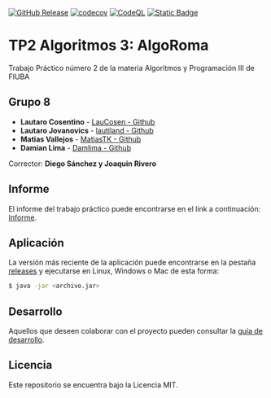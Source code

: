 [![GitHub Release](https://img.shields.io/github/v/release/lautiland/TP2-ALGO3-ALGOROMA?include_prereleases)](https://github.com/lautiland/TP2-ALGO3-ALGOROMA/releases/latest)
[![codecov](https://codecov.io/github/lautiland/TP2-ALGO3-ALGOROMA/graph/badge.svg?token=0CU3I0Z2XW)](https://codecov.io/github/lautiland/TP2-ALGO3-ALGOROMA)
[![CodeQL](https://github.com/lautiland/TP2-ALGO3-ALGOROMA/actions/workflows/codeql.yml/badge.svg)](https://github.com/lautiland/TP2-ALGO3-ALGOROMA/actions/workflows/codeql.yml)
[![Static Badge](https://img.shields.io/badge/Github-proyecto_base-00007a?logo=github)](https://github.com/fiuba/algo3_proyecto_base_tp2)

# TP2 Algoritmos 3: AlgoRoma 

Trabajo Práctico número 2 de la materia Algoritmos y Programación III de FIUBA

## Grupo 8

* **Lautaro Cosentino** - [LauCosen - Github](https://github.com/LauCosen)
* **Lautaro Jovanovics** - [lautiland - Github](https://github.com/lautiland)
* **Matias Vallejos** - [MatiasTK - Github](https://github.com/MatiasTK)
* **Damian Lima** - [Damlima - Github](https://github.com/Damlima)

Corrector: **Diego Sánchez y Joaquin Rivero**

## Informe

El informe del trabajo práctico puede encontrarse en el link a continuación: [Informe](https://www.overleaf.com/project/6567a55cc72db212dfee7018).

## Aplicación

La versión más reciente de la aplicación puede encontrarse en la pestaña [releases](https://github.com/fiuba/algo3_proyecto_base_tp2/releases/latest) y ejecutarse en Linux, Windows o Mac de esta forma:

```bash
$ java -jar <archivo.jar>
```

## Desarrollo

Aquellos que deseen colaborar con el proyecto pueden consultar la [guía de desarrollo](./docs/Desarrollo.md).

## Licencia

Este repositorio se encuentra bajo la Licencia MIT.
